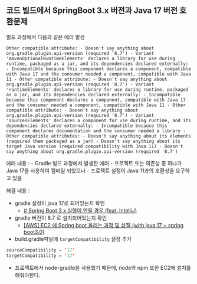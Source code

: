 ## 코드 빌드에서 SpringBoot 3.x 버전과 Java 17 버전 호환문제

빌드 과정에서 다음과 같은 에러 발생

```
Other compatible attribute: - Doesn't say anything about org.gradle.plugin.api-version (required '8.7') - Variant 'mavenOptionalRuntimeElements' declares a library for use during runtime, packaged as a jar, and its dependencies declared externally: - Incompatible because this component declares a component, compatible with Java 17 and the consumer needed a component, compatible with Java 11 - Other compatible attribute: - Doesn't say anything about org.gradle.plugin.api-version (required '8.7') - Variant 'runtimeElements' declares a library for use during runtime, packaged as a jar, and its dependencies declared externally: - Incompatible because this component declares a component, compatible with Java 17 and the consumer needed a component, compatible with Java 11 - Other compatible attribute: - Doesn't say anything about org.gradle.plugin.api-version (required '8.7') - Variant 'sourcesElements' declares a component for use during runtime, and its dependencies declared externally: - Incompatible because this component declares documentation and the consumer needed a library - Other compatible attributes: - Doesn't say anything about its elements (required them packaged as a jar) - Doesn't say anything about its target Java version (required compatibility with Java 11) - Doesn't say anything about org.gradle.plugin.api-version (required '8.7')
```

에러 내용 :
	- Gradle 빌드 과정에서 발생한 에러
	- 프로젝트 또는 의존성 중 하나가 Java 17을 사용하여 컴파일 되었으나
	- 프로젝트 설정이 Java 11과의 호환성을 요구하고 있음

해결 내용 :
- gradle 설정이 java 17로 되어있는지 확인
	- [# Spring Boot 3.x 실행이 안될 경우 (feat. IntelliJ)](https://jojoldu.tistory.com/698)
- gradle 버전이 8.7 로 설치되어있는지 확인
	- [[AWS] EC2 에 Spring boot 올리는 과정 및 삽질 (with java 17 + spring boot3.0)](https://thalals.tistory.com/408)
- build.gradle파일에 `targetCompatibility` 설정 추가
```java
sourceCompatibility = '17'
targetCompatibility = '17'
```
- 프로젝트에서 node-gradle을 사용했기 때문에, node와 npm 또한 EC2에 설치를 해줘야한다.